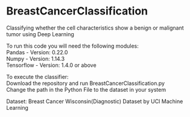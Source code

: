 # BreastCancerClassification
Classifying whether the cell characteristics show a benign or malignant tumor using Deep Learning <br>

To run this code you will need the following modules: <br>
  Pandas - Version: 0.22.0 <br>
  Numpy - Version: 1.14.3 <br>
  Tensorflow - Version: 1.4.0 or above
 
To execute the classifier:<br>
  Download the repository and run BreastCancerClassification.py <br>
  Change the path in the Python File to the dataset in your system <br>
  
Dataset: Breast Cancer Wisconsin(Diagnostic) Dataset by UCI Machine Learning
